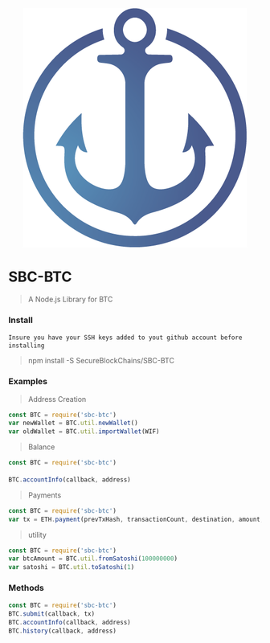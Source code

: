 <p align="center">
 <a href="https://www.secureblockchains.com/"><img src="https://github.com/SecureBlockChains/Assets/blob/master/Anchor.png" title="SBC" alt="SBC"></a>
</p>

# SBC-BTC

> A Node.js Library for BTC

### Install

```
Insure you have your SSH keys added to yout github account before installing
```

> npm install -S SecureBlockChains/SBC-BTC

### Examples

> Address Creation

```javascript
const BTC = require('sbc-btc')
var newWallet = BTC.util.newWallet()
var oldWallet = BTC.util.importWallet(WIF)
```

> Balance

```javascript
const BTC = require('sbc-btc')

BTC.accountInfo(callback, address)
```

> Payments

```javascript
const BTC = require('sbc-btc')
var tx = ETH.payment(prevTxHash, transactionCount, destination, amount, WIF)
```

> utility

```javascript
const BTC = require('sbc-btc')
var btcAmount = BTC.util.fromSatoshi(100000000)
var satoshi = BTC.util.toSatoshi(1)
```

### Methods

```javascript
const BTC = require('sbc-btc')
BTC.submit(callback, tx)
BTC.accountInfo(callback, address)
BTC.history(callback, address)